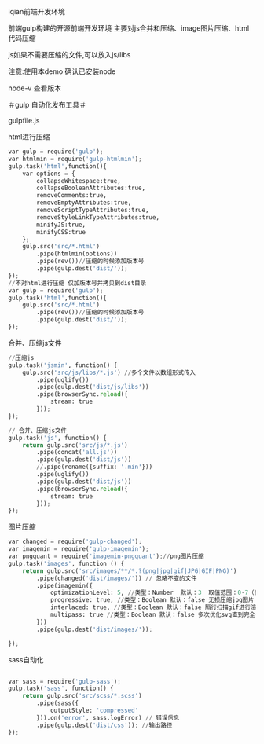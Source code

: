 iqian前端开发环境

前端gulp构建的开源前端开发环境 主要对js合并和压缩、image图片压缩、html代码压缩

js如果不需要压缩的文件,可以放入js/libs

注意:使用本demo 确认已安装node

node-v 查看版本


<link rel="stylesheet" type="text/css" href="css/css.css"/>
<script src="js/libs/jquery.js"></script>
<script src="js/all.min.js"></script>

＃gulp 自动化发布工具＃

gulpfile.js

html进行压缩

``` python
var gulp = require('gulp');
var htmlmin = require('gulp-htmlmin');
gulp.task('html',function(){
    var options = {
        collapseWhitespace:true,
        collapseBooleanAttributes:true,
        removeComments:true,
        removeEmptyAttributes:true,
        removeScriptTypeAttributes:true,
        removeStyleLinkTypeAttributes:true,
        minifyJS:true,
        minifyCSS:true
    };
    gulp.src('src/*.html')
        .pipe(htmlmin(options))
        .pipe(rev())//压缩的时候添加版本号
        .pipe(gulp.dest('dist/'));
});
//不对html进行压缩 仅加版本号并拷贝到dist目录
var gulp = require('gulp');
gulp.task('html',function(){
    gulp.src('src/*.html')
        .pipe(rev())//压缩的时候添加版本号
        .pipe(gulp.dest('dist/'));
});
```
合并、压缩js文件
``` python
//压缩js
gulp.task('jsmin', function() {
    gulp.src('src/js/libs/*.js') //多个文件以数组形式传入
        .pipe(uglify())
        .pipe(gulp.dest('dist/js/libs'))
        .pipe(browserSync.reload({
            stream: true
        }));
});

// 合并、压缩js文件
gulp.task('js', function() {
    return gulp.src('src/js/*.js')
        .pipe(concat('all.js'))
        .pipe(gulp.dest('dist/js'))
        //.pipe(rename({suffix: '.min'}))
        .pipe(uglify())
        .pipe(gulp.dest('dist/js'))
        .pipe(browserSync.reload({
            stream: true
        }));
});
```

图片压缩
``` python
var changed = require('gulp-changed');
var imagemin = require('gulp-imagemin');
var pngquant = require('imagemin-pngquant');//png图片压缩
gulp.task('images', function () {
    return gulp.src('src/images/**/*.?(png|jpg|gif|JPG|GIF|PNG)')
        .pipe(changed('dist/images/')) // 忽略不变的文件
        .pipe(imagemin({
            optimizationLevel: 5, //类型：Number  默认：3  取值范围：0-7（优化等级）
            progressive: true, //类型：Boolean 默认：false 无损压缩jpg图片
            interlaced: true, //类型：Boolean 默认：false 隔行扫描gif进行渲染
            multipass: true //类型：Boolean 默认：false 多次优化svg直到完全优化
        }))
        .pipe(gulp.dest('dist/images/'));

});
```

sass自动化
``` python

var sass = require('gulp-sass');
gulp.task('sass', function() {
    return gulp.src('src/scss/*.scss')
        .pipe(sass({
            outputStyle: 'compressed'
        })).on('error', sass.logError) // 错误信息
        .pipe(gulp.dest('dist/css')); //输出路径
});
```
